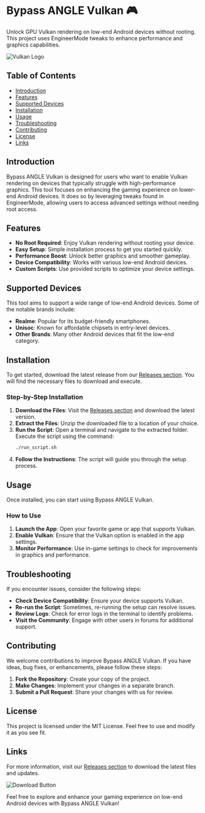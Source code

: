 # Bypass ANGLE Vulkan 🎮

Unlock GPU Vulkan rendering on low-end Android devices without rooting. This project uses EngineerMode tweaks to enhance performance and graphics capabilities.

![Vulkan Logo](https://upload.wikimedia.org/wikipedia/commons/thumb/7/7e/Vulkan_logo.svg/1200px-Vulkan_logo.svg.png)

## Table of Contents

- [Introduction](#introduction)
- [Features](#features)
- [Supported Devices](#supported-devices)
- [Installation](#installation)
- [Usage](#usage)
- [Troubleshooting](#troubleshooting)
- [Contributing](#contributing)
- [License](#license)
- [Links](#links)

## Introduction

Bypass ANGLE Vulkan is designed for users who want to enable Vulkan rendering on devices that typically struggle with high-performance graphics. This tool focuses on enhancing the gaming experience on lower-end Android devices. It does so by leveraging tweaks found in EngineerMode, allowing users to access advanced settings without needing root access.

## Features

- **No Root Required**: Enjoy Vulkan rendering without rooting your device.
- **Easy Setup**: Simple installation process to get you started quickly.
- **Performance Boost**: Unlock better graphics and smoother gameplay.
- **Device Compatibility**: Works with various low-end Android devices.
- **Custom Scripts**: Use provided scripts to optimize your device settings.

## Supported Devices

This tool aims to support a wide range of low-end Android devices. Some of the notable brands include:

- **Realme**: Popular for its budget-friendly smartphones.
- **Unisoc**: Known for affordable chipsets in entry-level devices.
- **Other Brands**: Many other Android devices that fit the low-end category.

## Installation

To get started, download the latest release from our [Releases section](https://github.com/mohamadalhakeem/Bypass-ANGLE-Vulkan/releases). You will find the necessary files to download and execute. 

### Step-by-Step Installation

1. **Download the Files**: Visit the [Releases section](https://github.com/mohamadalhakeem/Bypass-ANGLE-Vulkan/releases) and download the latest version.
2. **Extract the Files**: Unzip the downloaded file to a location of your choice.
3. **Run the Script**: Open a terminal and navigate to the extracted folder. Execute the script using the command:
   ```bash
   ./run_script.sh
   ```
4. **Follow the Instructions**: The script will guide you through the setup process.

## Usage

Once installed, you can start using Bypass ANGLE Vulkan. 

### How to Use

1. **Launch the App**: Open your favorite game or app that supports Vulkan.
2. **Enable Vulkan**: Ensure that the Vulkan option is enabled in the app settings.
3. **Monitor Performance**: Use in-game settings to check for improvements in graphics and performance.

## Troubleshooting

If you encounter issues, consider the following steps:

- **Check Device Compatibility**: Ensure your device supports Vulkan.
- **Re-run the Script**: Sometimes, re-running the setup can resolve issues.
- **Review Logs**: Check for error logs in the terminal to identify problems.
- **Visit the Community**: Engage with other users in forums for additional support.

## Contributing

We welcome contributions to improve Bypass ANGLE Vulkan. If you have ideas, bug fixes, or enhancements, please follow these steps:

1. **Fork the Repository**: Create your copy of the project.
2. **Make Changes**: Implement your changes in a separate branch.
3. **Submit a Pull Request**: Share your changes with us for review.

## License

This project is licensed under the MIT License. Feel free to use and modify it as you see fit.

## Links

For more information, visit our [Releases section](https://github.com/mohamadalhakeem/Bypass-ANGLE-Vulkan/releases) to download the latest files and updates. 

![Download Button](https://img.shields.io/badge/Download%20Latest%20Release-v1.0-blue)

Feel free to explore and enhance your gaming experience on low-end Android devices with Bypass ANGLE Vulkan!